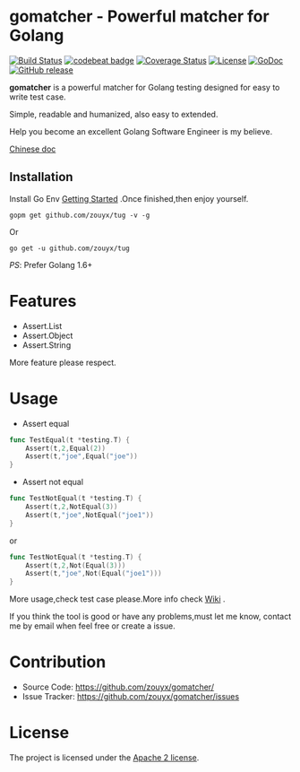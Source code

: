 gomatcher - Powerful matcher for Golang
================

[![Build Status](https://travis-ci.org/zouyx/gomatcher.svg?branch=master)](https://travis-ci.org/zouyx/gomatcher)
[![codebeat badge](https://codebeat.co/badges/0b106c76-9761-4c98-9daa-6b123b5f2fa6)](https://codebeat.co/projects/github-com-zouyx-gomatcher-master)
[![Coverage Status](https://coveralls.io/repos/github/zouyx/gomatcher/badge.svg?branch=master)](https://coveralls.io/github/zouyx/gomatcher?branch=master)
[![License](https://img.shields.io/badge/License-Apache%202.0-blue.svg)](https://opensource.org/licenses/Apache-2.0)
[![GoDoc](http://godoc.org/github.com/zouyx/gomatcher?status.svg)](http://godoc.org/github.com/zouyx/gomatcher)
[![GitHub release](https://img.shields.io/github/release/zouyx/gomatcher.svg)](https://github.com/zouyx/gomatcher/releases)

**gomatcher** is a powerful matcher for Golang testing designed for easy to write test case. 

Simple, readable and humanized, also easy to extended. 

Help you become an excellent Golang Software Engineer is my believe.

[Chinese doc](README_CN.md)

Installation
------------

Install Go Env [Getting Started](http://golang.org/doc/install.html) .Once finished,then enjoy yourself.

``` shell
gopm get github.com/zouyx/tug -v -g
```

Or

``` shell
go get -u github.com/zouyx/tug
```


*PS*: Prefer Golang 1.6+

# Features
* Assert.List
* Assert.Object
* Assert.String

More feature please respect.

# Usage

- Assert equal

``` go
func TestEqual(t *testing.T) {
	Assert(t,2,Equal(2))
	Assert(t,"joe",Equal("joe"))
}
```

- Assert not equal

``` go
func TestNotEqual(t *testing.T) {
	Assert(t,2,NotEqual(3))
	Assert(t,"joe",NotEqual("joe1"))
}
```

or 

``` go
func TestNotEqual(t *testing.T) {
	Assert(t,2,Not(Equal(3)))
	Assert(t,"joe",Not(Equal("joe1")))
}
```

More usage,check test case please.More info check [Wiki](https://github.com/zouyx/gomatcher/wiki) .

If you think the tool is good or have any problems,must let me know, contact me by email when feel free or create a issue.

# Contribution
  * Source Code: https://github.com/zouyx/gomatcher/
  * Issue Tracker: https://github.com/zouyx/gomatcher/issues
  
# License
The project is licensed under the [Apache 2 license](https://github.com/zouyx/gomatcher/blob/master/LICENSE).
